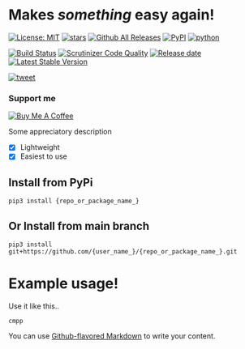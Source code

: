 # Makes _something_ easy again!
[![License: MIT](https://img.shields.io/github/license/{user_name_}/{repo_or_package_name_})](https://opensource.org/licenses/MIT)
[![stars](https://img.shields.io/github/stars/{user_name_}/{repo_or_package_name_})]()
[![Github All Releases](https://img.shields.io/github/downloads/huggingface/transformers/total.svg)]()
[![PyPI](https://img.shields.io/pypi/v/{repo_or_package_name_})](https://pypi.org/project/{repo_or_package_name_}/)
[![python](https://img.shields.io/github/languages/top/{user_name_}/{repo_or_package_name_})]()

[![Build Status](https://scrutinizer-ci.com/g/{user_name_}/{repo_or_package_name_}/badges/build.png?b=main)](https://scrutinizer-ci.com/g/{user_name_}/{repo_or_package_name_}/build-status/main)
[![Scrutinizer Code Quality](https://scrutinizer-ci.com/g/{user_name_}/{repo_or_package_name_}/badges/quality-score.png?b=main)](https://scrutinizer-ci.com/g/{user_name_}/{repo_or_package_name_}/?branch=main)
[![Release date](https://img.shields.io/github/release-date/{user_name_}/{repo_or_package_name_})]()
[![Latest Stable Version](https://img.shields.io/github/v/release/{user_name_}/{repo_or_package_name_})]()

[![tweet](https://img.shields.io/twitter/url?style=social&url=https%3A%2F%2Fgithub.com%2F{user_name_}%2F{repo_or_package_name_})]()

### Support me


[![Buy Me A Coffee](https://cdn.buymeacoffee.com/buttons/v2/default-yellow.png)](https://www.buymeacoffee.com/{user_name_})


Some appreciatory description
- [x] Lightweight
- [x] Easiest to use 

## Install from PyPi
```
pip3 install {repo_or_package_name_}
```

## Or Install from main branch
```
pip3 install git+https://github.com/{user_name_}/{repo_or_package_name_}.git
```

# Example usage!
Use it like this..
```
cmpp
```

You can use
[Github-flavored Markdown](https://guides.github.com/features/mastering-markdown/)
to write your content.

